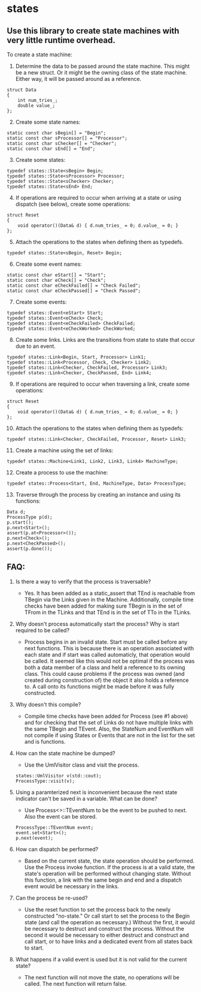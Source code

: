 # states

## Use this library to create state machines with very little runtime overhead.

To create a state machine:
1.  Determine the data to be passed around the state machine.  This might be a new struct.  Or it might be the owning class of the state machine.  Either way, it will be passed around as a reference.
```
struct Data
{
    int num_tries_;
    double value_;
};
```

2.  Create some state names:
```
static const char sBegin[] = "Begin";
static const char sProcessor[] = "Processor";
static const char sChecker[] = "Checker";
static const char sEnd[] = "End";
```
3.  Create some states:
```
typedef states::State<sBegin> Begin;
typedef states::State<sProcessor> Processor;
typedef states::State<sChecker> Checker;
typedef states::State<sEnd> End;
```
4.  If operations are required to occur when arriving at a state or using dispatch (see below), create some operations:
```
struct Reset
{
    void operator()(Data& d) { d.num_tries_ = 0; d.value_ = 0; }
};
```
5.  Attach the operations to the states when defining them as typedefs.
```
typedef states::State<sBegin, Reset> Begin;
```
6.  Create some event names:
```
static const char eStart[] = "Start";
static const char eCheck[] = "Check";
static const char eCheckFailed[] = "Check Failed";
static const char eCheckPassed[] = "Check Passed";
```
7.  Create some events:
```
typedef states::Event<eStart> Start;
typedef states::Event<eCheck> Check;
typedef states::Event<eCheckFailed> CheckFailed;
typedef states::Event<eCheckWorked> CheckWorked;
```
8.  Create some links.  Links are the transitions from state to state that occur due to an event.
```
typedef states::Link<Begin, Start, Processor> Link1;
typedef states::Link<Processor, Check, Checker> Link2;
typedef states::Link<Checker, CheckFailed, Processor> Link3;
typedef states::Link<Checker, CheckPassed, End> Link4;
```
9.  If operations are required to occur when traversing a link, create some operations:
```
struct Reset
{
    void operator()(Data& d) { d.num_tries_ = 0; d.value_ = 0; }
};
```
10. Attach the operations to the states when defining them as typedefs:
```
typedef states::Link<Checker, CheckFailed, Processor, Reset> Link3;
```
11. Create a machine using the set of links:
```
typedef states::Machine<Link1, Link2, Link3, Link4> MachineType;
```
12. Create a process to use the machine:
```
typedef states::Process<Start, End, MachineType, Data> ProcessType;
```
13. Traverse through the process by creating an instance and using its functions:
```
Data d;
ProcessType p(d);
p.start();
p.next<Start>();
assert(p.at<Processor>());
p.next<Check>();
p.next<CheckPassed>();
assert(p.done());
```

## FAQ:
1. Is there a way to verify that the process is traversable?
    -   Yes.  It has been added as a static_assert that TEnd is reachable from TBegin via the Links given in the Machine.  Additionally, compile time checks have been added for making sure TBegin is in the set of TFrom in the TLinks and that TEnd is in the set of TTo in the TLinks.  
    
2. Why doesn't process automatically start the process?  Why is start required to be called?
    -   Process begins in an invalid state.  Start must be called before any next functions.  This is because there is an operation associated with each state and if start was called automaticly, that operation would be called.  It seemed like this would not be optimal if the process was both a data member of a class and held a reference to its owning class.  This could cause problems if the process was owned (and created during construction of) the object it also holds a reference to.  A call onto its functions might be made before it was fully constructed.
    
3. Why doesn't this compile?
    -   Compile time checks have been added for Process (see #1 above) and for checking that the set of Links do not have multiple links with the same TBegin and TEvent.  Also, the StateNum and EventNum will not compile if using States or Events that are not in the list for the set and is functions.
    
4. How can the state machine be dumped?
    -   Use the UmlVisitor class and visit the process.
    ```
    states::UmlVisitor v(std::cout);
    ProcessType::visit(v);
    ```
    
5. Using a paramterized next is inconvenient because the next state indicator can't be saved in a variable.  What can be done?
    -   Use Process<>::TEventNum to be the event to be pushed to next.  Also the event can be stored.
    ```
    ProcessType::TEventNum event;
    event.set<Start>();
    p.next(event);
    ```

6. How can dispatch be performed?  
    -   Based on the current state, the state operation should be performed. Use the Process invoke function.  If the process is at a valid state, the state's operation will be performed without changing state.  Without this function, a link with the same begin and end and a dispatch event would be necessary in the links.
    
7. Can the process be re-used?
    -   Use the reset function to set the process back to the newly constructed "no-state."  Or call start to set the process to the Begin state (and call the operation as necessary.)  Without the first, it would be necessary to destruct and construct the process.  Without the second it would be necessary to either destruct and construct and call start, or to have links and a dedicated event from all states back to start.
    
8. What happens if a valid event is used but it is not valid for the current state?
    -   The next function will not move the state, no operations will be called.  The next function will return false.
